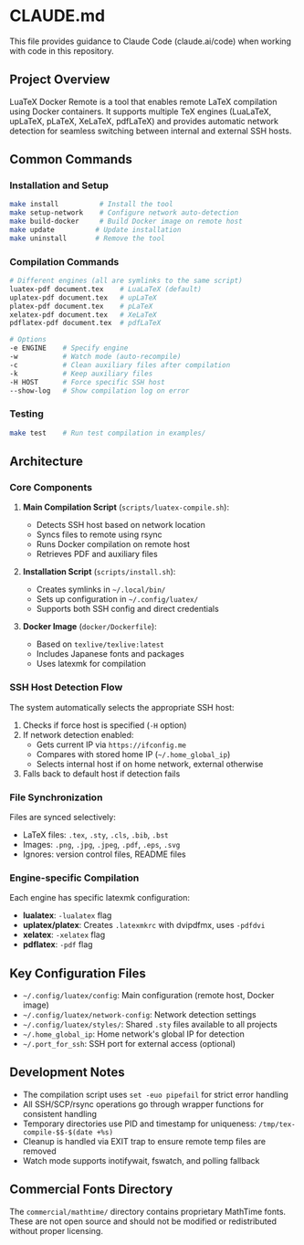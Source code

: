 # CLAUDE.md

This file provides guidance to Claude Code (claude.ai/code) when working with code in this repository.

## Project Overview

LuaTeX Docker Remote is a tool that enables remote LaTeX compilation using Docker containers. It supports multiple TeX engines (LuaLaTeX, upLaTeX, pLaTeX, XeLaTeX, pdfLaTeX) and provides automatic network detection for seamless switching between internal and external SSH hosts.

## Common Commands

### Installation and Setup
```bash
make install          # Install the tool
make setup-network    # Configure network auto-detection
make build-docker     # Build Docker image on remote host
make update          # Update installation
make uninstall       # Remove the tool
```

### Compilation Commands
```bash
# Different engines (all are symlinks to the same script)
luatex-pdf document.tex    # LuaLaTeX (default)
uplatex-pdf document.tex   # upLaTeX
platex-pdf document.tex    # pLaTeX
xelatex-pdf document.tex   # XeLaTeX
pdflatex-pdf document.tex  # pdfLaTeX

# Options
-e ENGINE    # Specify engine
-w           # Watch mode (auto-recompile)
-c           # Clean auxiliary files after compilation
-k           # Keep auxiliary files
-H HOST      # Force specific SSH host
--show-log   # Show compilation log on error
```

### Testing
```bash
make test    # Run test compilation in examples/
```

## Architecture

### Core Components

1. **Main Compilation Script** (`scripts/luatex-compile.sh`):
   - Detects SSH host based on network location
   - Syncs files to remote using rsync
   - Runs Docker compilation on remote host
   - Retrieves PDF and auxiliary files

2. **Installation Script** (`scripts/install.sh`):
   - Creates symlinks in `~/.local/bin/`
   - Sets up configuration in `~/.config/luatex/`
   - Supports both SSH config and direct credentials

3. **Docker Image** (`docker/Dockerfile`):
   - Based on `texlive/texlive:latest`
   - Includes Japanese fonts and packages
   - Uses latexmk for compilation

### SSH Host Detection Flow

The system automatically selects the appropriate SSH host:
1. Checks if force host is specified (`-H` option)
2. If network detection enabled:
   - Gets current IP via `https://ifconfig.me`
   - Compares with stored home IP (`~/.home_global_ip`)
   - Selects internal host if on home network, external otherwise
3. Falls back to default host if detection fails

### File Synchronization

Files are synced selectively:
- LaTeX files: `.tex`, `.sty`, `.cls`, `.bib`, `.bst`
- Images: `.png`, `.jpg`, `.jpeg`, `.pdf`, `.eps`, `.svg`
- Ignores: version control files, README files

### Engine-specific Compilation

Each engine has specific latexmk configuration:
- **lualatex**: `-lualatex` flag
- **uplatex/platex**: Creates `.latexmkrc` with dvipdfmx, uses `-pdfdvi`
- **xelatex**: `-xelatex` flag  
- **pdflatex**: `-pdf` flag

## Key Configuration Files

- `~/.config/luatex/config`: Main configuration (remote host, Docker image)
- `~/.config/luatex/network-config`: Network detection settings
- `~/.config/luatex/styles/`: Shared `.sty` files available to all projects
- `~/.home_global_ip`: Home network's global IP for detection
- `~/.port_for_ssh`: SSH port for external access (optional)

## Development Notes

- The compilation script uses `set -euo pipefail` for strict error handling
- All SSH/SCP/rsync operations go through wrapper functions for consistent handling
- Temporary directories use PID and timestamp for uniqueness: `/tmp/tex-compile-$$-$(date +%s)`
- Cleanup is handled via EXIT trap to ensure remote temp files are removed
- Watch mode supports inotifywait, fswatch, and polling fallback

## Commercial Fonts Directory

The `commercial/mathtime/` directory contains proprietary MathTime fonts. These are not open source and should not be modified or redistributed without proper licensing.